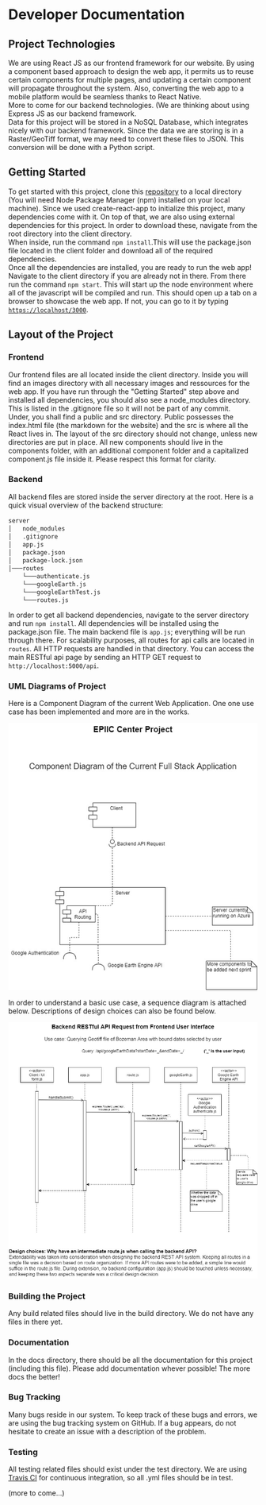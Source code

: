 # Developer Documentation

## Project Technologies

We are using React JS as our frontend framework for our website. By using a component based approach to design the web app, it permits us to reuse certain components for multiple pages, and updating a certain component will propagate throughout the system. Also, converting the web app to a mobile platform would be seamless thanks to React Native.\
More to come for our backend technologies. (We are thinking about using Express JS as our backend framework.\
Data for this project will be stored in a NoSQL Database, which integrates nicely with our backend framework. Since the data we are storing is in a Raster/GeoTiff format, we may need to convert these files to JSON. This conversion will be done with a Python script.

## Getting Started

To get started with this project, clone this [repository](https://github.com/julianryorex/EPIIC-Project) to a local directory (You will need Node Package Manager (npm) installed on your local machine). Since we used create-react-app to initialize this project, many dependencies come with it. On top of that, we are also using external dependencies for this project. In order to download these, navigate from the root directory into the client directory.\
When inside, run the command `npm install`.This will use the package.json file located in the client folder and download all of the required dependencies.\
Once all the dependencies are installed, you are ready to run the web app! Navigate to the client directory if you are already not in there. From there run the command `npm start`. This will start up the node environment where all of the javascript will be compiled and run. This should open up a tab on a browser to showcase the web app. If not, you can go to it by typing [`https://localhost/3000`](https://localhost/3000).

## Layout of the Project

### Frontend

Our frontend files are all located inside the client directory. Inside you will find an images directory with all necessary images and ressources for the web app. If you have run through the "Getting Started" step above and installed all dependencies, you should also see a node_modules directory. This is listed in the .gitignore file so it will not be part of any commit.\
Under, you shall find a public and src directory. Public possesses the index.html file (the markdown for the website) and the src is where all the React lives in. The layout of the src directory should not change, unless new directories are put in place. All new components should live in the components folder, with an additional component folder and a capitalized component.js file inside it. Please respect this format for clarity.

### Backend

All backend files are stored inside the server directory at the root. Here is a quick visual overview of the backend structure:

```
server
│   node_modules
│   .gitignore
│   app.js
│   package.json
│   package-lock.json
│───routes
    └───authenticate.js
    └───googleEarth.js
    └───googleEarthTest.js
    └───routes.js
```

In order to get all backend dependencies, navigate to the server directory and run `npm install`. All dependencies will be installed using the package.json file.
The main backend file is `app.js`; everything will be run through there. For scalability purposes, all routes for  api calls are located in `routes`. All HTTP requests are handled in that directory. You can access the main RESTful api page by sending an HTTP GET request to `http://localhost:5000/api`.

### UML Diagrams of Project

Here is a Component Diagram of the current Web Application. One one use case has been implemented and more are in the works.

![Component Diagram](./componentDiagram.jpg)

In order to understand a basic use case, a sequence diagram is attached below. Descriptions of design choices can also be found below.

![Sequence Diagram](./sequenceDiagram.jpg)

### Building the Project

Any build related files should live in the build directory. We do not have any files in there yet.

### Documentation

In the docs directory, there should be all the documentation for this project (including this file). Please add documentation whever possible! The more docs the better!

### Bug Tracking

Many bugs reside in our system. To keep track of these bugs and errors, we are using the bug tracking system on GitHub. If a bug appears, do not hesitate to create an issue with a description of the problem.

### Testing

All testing related files should exist under the test directory. We are using [Travis CI](https://travis-ci.org/) for continuous integration, so all .yml files should be in test.

(more to come...)
